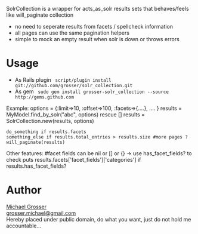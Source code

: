 SolrCollection is a wrapper for acts_as_solr results sets that behaves/feels like will_paginate collection

 - no need to seperate results from facets / spellcheck information
 - all pages can use the same pagination helpers
 - simple to mock an empty result when solr is down or throws errors

Usage
=====
 - As Rails plugin  `  script/plugin install git://github.com/grosser/solr_collection.git  `
 - As gem `  sudo gem install grosser-solr_collection --source http://gems.github.com  `

Example:
    options = {:limit=>10, :offset=>100, :facets=>{....}, .... }
    results = MyModel.find_by_solr("abc", options) rescue []
    results = SolrCollection.new(results, options)

    do_something if results.facets
    something_else if results.total_entries > results.size #more pages ?
    will_paginate(results)

Other features:
    #facet fields can be nil or [] or {} -> use has_facet_fields? to check
    puts results.facets['facet_fields']['categories'] if results.has_facet_fields?

Author
======
[Michael Grosser](http://pragmatig.wordpress.com)  
grosser.michael@gmail.com  
Hereby placed under public domain, do what you want, just do not hold me accountable...